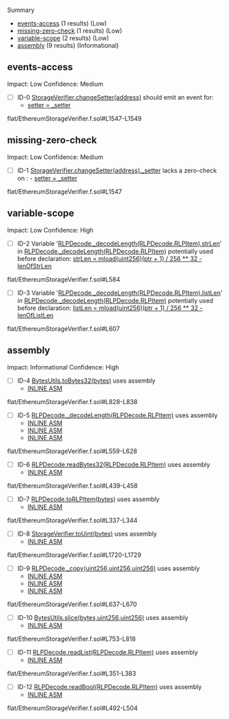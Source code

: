 Summary
 - [events-access](#events-access) (1 results) (Low)
 - [missing-zero-check](#missing-zero-check) (1 results) (Low)
 - [variable-scope](#variable-scope) (2 results) (Low)
 - [assembly](#assembly) (9 results) (Informational)
## events-access
Impact: Low
Confidence: Medium
 - [ ] ID-0
[StorageVerifier.changeSetter(address)](flat/EthereumStorageVerifier.f.sol#L1547-L1549) should emit an event for: 
	- [setter = _setter](flat/EthereumStorageVerifier.f.sol#L1548) 

flat/EthereumStorageVerifier.f.sol#L1547-L1549


## missing-zero-check
Impact: Low
Confidence: Medium
 - [ ] ID-1
[StorageVerifier.changeSetter(address)._setter](flat/EthereumStorageVerifier.f.sol#L1547) lacks a zero-check on :
		- [setter = _setter](flat/EthereumStorageVerifier.f.sol#L1548)

flat/EthereumStorageVerifier.f.sol#L1547


## variable-scope
Impact: Low
Confidence: High
 - [ ] ID-2
Variable '[RLPDecode._decodeLength(RLPDecode.RLPItem).strLen](flat/EthereumStorageVerifier.f.sol#L584)' in [RLPDecode._decodeLength(RLPDecode.RLPItem)](flat/EthereumStorageVerifier.f.sol#L559-L628) potentially used before declaration: [strLen = mload(uint256)(ptr + 1) / 256 ** 32 - lenOfStrLen](flat/EthereumStorageVerifier.f.sol#L598)

flat/EthereumStorageVerifier.f.sol#L584


 - [ ] ID-3
Variable '[RLPDecode._decodeLength(RLPDecode.RLPItem).listLen](flat/EthereumStorageVerifier.f.sol#L607)' in [RLPDecode._decodeLength(RLPDecode.RLPItem)](flat/EthereumStorageVerifier.f.sol#L559-L628) potentially used before declaration: [listLen = mload(uint256)(ptr + 1) / 256 ** 32 - lenOfListLen](flat/EthereumStorageVerifier.f.sol#L621)

flat/EthereumStorageVerifier.f.sol#L607


## assembly
Impact: Informational
Confidence: High
 - [ ] ID-4
[BytesUtils.toBytes32(bytes)](flat/EthereumStorageVerifier.f.sol#L828-L838) uses assembly
	- [INLINE ASM](flat/EthereumStorageVerifier.f.sol#L831-L833)

flat/EthereumStorageVerifier.f.sol#L828-L838


 - [ ] ID-5
[RLPDecode._decodeLength(RLPDecode.RLPItem)](flat/EthereumStorageVerifier.f.sol#L559-L628) uses assembly
	- [INLINE ASM](flat/EthereumStorageVerifier.f.sol#L572-L574)
	- [INLINE ASM](flat/EthereumStorageVerifier.f.sol#L596-L599)
	- [INLINE ASM](flat/EthereumStorageVerifier.f.sol#L619-L622)

flat/EthereumStorageVerifier.f.sol#L559-L628


 - [ ] ID-6
[RLPDecode.readBytes32(RLPDecode.RLPItem)](flat/EthereumStorageVerifier.f.sol#L439-L458) uses assembly
	- [INLINE ASM](flat/EthereumStorageVerifier.f.sol#L448-L455)

flat/EthereumStorageVerifier.f.sol#L439-L458


 - [ ] ID-7
[RLPDecode.toRLPItem(bytes)](flat/EthereumStorageVerifier.f.sol#L337-L344) uses assembly
	- [INLINE ASM](flat/EthereumStorageVerifier.f.sol#L339-L341)

flat/EthereumStorageVerifier.f.sol#L337-L344


 - [ ] ID-8
[StorageVerifier.toUint(bytes)](flat/EthereumStorageVerifier.f.sol#L1720-L1729) uses assembly
	- [INLINE ASM](flat/EthereumStorageVerifier.f.sol#L1726-L1728)

flat/EthereumStorageVerifier.f.sol#L1720-L1729


 - [ ] ID-9
[RLPDecode._copy(uint256,uint256,uint256)](flat/EthereumStorageVerifier.f.sol#L637-L670) uses assembly
	- [INLINE ASM](flat/EthereumStorageVerifier.f.sol#L649-L651)
	- [INLINE ASM](flat/EthereumStorageVerifier.f.sol#L655-L657)
	- [INLINE ASM](flat/EthereumStorageVerifier.f.sol#L666-L668)

flat/EthereumStorageVerifier.f.sol#L637-L670


 - [ ] ID-10
[BytesUtils.slice(bytes,uint256,uint256)](flat/EthereumStorageVerifier.f.sol#L753-L818) uses assembly
	- [INLINE ASM](flat/EthereumStorageVerifier.f.sol#L764-L815)

flat/EthereumStorageVerifier.f.sol#L753-L818


 - [ ] ID-11
[RLPDecode.readList(RLPDecode.RLPItem)](flat/EthereumStorageVerifier.f.sol#L351-L383) uses assembly
	- [INLINE ASM](flat/EthereumStorageVerifier.f.sol#L378-L380)

flat/EthereumStorageVerifier.f.sol#L351-L383


 - [ ] ID-12
[RLPDecode.readBool(RLPDecode.RLPItem)](flat/EthereumStorageVerifier.f.sol#L492-L504) uses assembly
	- [INLINE ASM](flat/EthereumStorageVerifier.f.sol#L497-L499)

flat/EthereumStorageVerifier.f.sol#L492-L504


